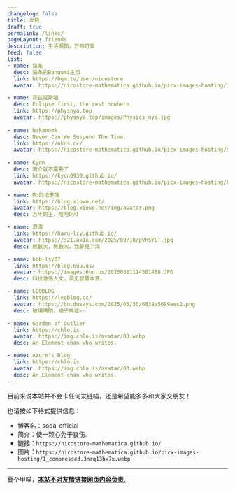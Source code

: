 ```yaml
---
changelog: false
title: 友链
draft: true
permalink: /links/
pageLayout: friends
description: 生活明朗，万物可爱
feed: false
list:
- name: 猫条
  desc: 猫条的Bangumi主页
  link: https://bgm.tv/user/nicostore
  avatar: https://nicostore-mathematica.github.io/picx-images-hosting/1_compressed.3nrq13hx7x.webp

- name: 菲兹克斯喵
  desc: Eclipse first, the rest nowhere.
  link: https://physnya.top
  avatar: https://physnya.top/images/Physics_nya.jpg
    
- name: Nakanomk
  desc: Never Can We Suspend The Time.
  link: https://nkns.cc/
  avatar: https://nicostore-mathematica.github.io/picx-images-hosting/56832666.wint0l2qe.webp
    
- name: Kyon
  desc: 简介就不需要了
  link: https://kyon0930.github.io/
  avatar: https://nicostore-mathematica.github.io/picx-images-hosting/kyon的头像.pfdkuzl9g.webp

- name: Mo的记事簿
  link: https://blog.xiowo.net/
  avatar: https://blog.xiowo.net/img/avatar.png
  desc: 万年鸽王，哈哈OvO

- name: 港湾
  link: https://haru-lcy.github.io/
  avatar: https://s21.ax1x.com/2025/09/18/pVh5YLT.jpg
  desc: 無數次，無數次，我夢見了海

- name: bbb-lsy07
  link: https://blog.6uu.us/
  avatar: https://images.6uu.us/20250511114301488.JPG
  desc: 科技激荡人文，洞见智慧本真。

- name: LEOBLOG
  link: https://leoblog.cc/
  avatar: https://bu.dusays.com/2025/05/30/6838a5699eec2.png
  desc: 玻璃晴朗，橘子辉煌~✨

- name: Garden of Outlier
  link: https://chlo.is
  avatar: https://img.chlo.is/avatar/03.webp
  desc: An Element-chan who writes.

- name: Azure's Blog
  link: https://chlo.is
  avatar: https://img.chlo.is/avatar/03.webp
  desc: An Element-chan who writes.
---
```


目前来说本站并不会卡任何友链喵，还是希望能多多和大家交朋友！

也请按如下格式提供信息：

- 博客名：soda-official
- 简介：使一颗心免于哀伤.
- 链接：``https://nicostore-mathematica.github.io/``
- 图片：``https://nicostore-mathematica.github.io/picx-images-hosting/1_compressed.3nrq13hx7x.webp``



---

叠个甲喵，<u>**本站不对友情链接网页内容负责.**</u>
